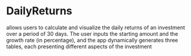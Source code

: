 # DailyReturns
allows users to calculate and visualize the daily returns of an investment over a period of 30 days. The user inputs the starting amount and the growth rate (in percentage), and the app dynamically generates three tables, each presenting different aspects of the investment
